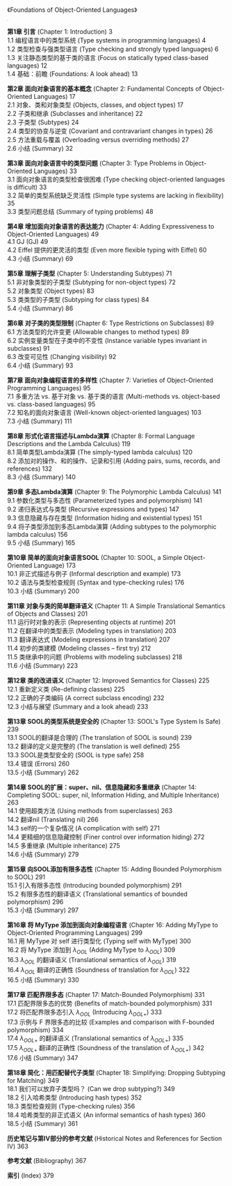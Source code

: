 《Foundations of Object-Oriented Languages》

<img src="https://books.google.co.jp/books/content?id=9NGWq3K1RwUC&pg=PP1&img=1&zoom=3&hl=en&sig=ACfU3U3Fl_D2V80vrHSZcPlT2nSePobIzg&w=1280" style="zoom:15%;" />

**第1章 引言** (Chapter 1: Introduction) 3  
1.1 编程语言中的类型系统 (Type systems in programming languages) 4  
1.2 类型检查与强类型语言 (Type checking and strongly typed languages) 6  
1.3 关注静态类型的基于类的语言 (Focus on statically typed class-based languages) 12  
1.4 基础：前瞻 (Foundations: A look ahead) 13  

**第2章 面向对象语言的基本概念** (Chapter 2: Fundamental Concepts of Object-Oriented Languages) 17  
2.1 对象、类和对象类型 (Objects, classes, and object types) 17  
2.2 子类和继承 (Subclasses and inheritance) 22  
2.3 子类型 (Subtypes) 24  
2.4 类型的协变与逆变 (Covariant and contravariant changes in types) 26  
2.5 方法重载与覆盖 (Overloading versus overriding methods) 27  
2.6 小结 (Summary) 32  

**第3章 面向对象语言中的类型问题** (Chapter 3: Type Problems in Object-Oriented Languages) 33  
3.1 面向对象语言的类型检查很困难 (Type checking object-oriented languages is difficult) 33  
3.2 简单的类型系统缺乏灵活性 (Simple type systems are lacking in flexibility) 35  
3.3 类型问题总结 (Summary of typing problems) 48  

**第4章 增加面向对象语言的表达能力** (Chapter 4: Adding Expressiveness to Object-Oriented Languages) 49  
4.1 GJ (GJ) 49  
4.2 Eiffel 提供的更灵活的类型 (Even more flexible typing with Eiffel) 60  
4.3 小结 (Summary) 69  

**第5章 理解子类型** (Chapter 5: Understanding Subtypes) 71  
5.1 非对象类型的子类型 (Subtyping for non-object types) 72  
5.2 对象类型 (Object types) 83  
5.3 类类型的子类型 (Subtyping for class types) 84  
5.4 小结 (Summary) 86  

**第6章 对子类的类型限制** (Chapter 6: Type Restrictions on Subclasses) 89  
6.1 方法类型的允许变更 (Allowable changes to method types) 89  
6.2 实例变量类型在子类中的不变性 (Instance variable types invariant in subclasses) 91  
6.3 改变可见性 (Changing visibility) 92  
6.4 小结 (Summary) 93  

**第7章 面向对象编程语言的多样性** (Chapter 7: Varieties of Object-Oriented Programming Languages) 95  
7.1 多重方法 vs. 基于对象 vs. 基于类的语言 (Multi-methods vs. object-based vs. class-based languages) 95  
7.2 知名的面向对象语言 (Well-known object-oriented languages) 103  
7.3 小结 (Summary) 111  

**第8章 形式化语言描述与Lambda演算** (Chapter 8: Formal Language Descriptions and the Lambda Calculus) 119  
8.1 简单类型Lambda演算 (The simply-typed lambda calculus) 120  
8.2 添加对的操作、和的操作、记录和引用 (Adding pairs, sums, records, and references) 132  
8.3 小结 (Summary) 140  

**第9章 多态Lambda演算** (Chapter 9: The Polymorphic Lambda Calculus) 141  
9.1 参数化类型与多态性 (Parameterized types and polymorphism) 141  
9.2 递归表达式与类型 (Recursive expressions and types) 147  
9.3 信息隐藏与存在类型 (Information hiding and existential types) 151  
9.4 将子类型添加到多态Lambda演算 (Adding subtypes to the polymorphic lambda calculus) 156  
9.5 小结 (Summary) 165  

**第10章 简单的面向对象语言SOOL** (Chapter 10: SOOL, a Simple Object-Oriented Language) 173  
10.1 非正式描述与例子 (Informal description and example) 173  
10.2 语法与类型检查规则 (Syntax and type-checking rules) 176  
10.3 小结 (Summary) 200  

**第11章 对象与类的简单翻译语义** (Chapter 11: A Simple Translational Semantics of Objects and Classes) 201  
11.1 运行时对象的表示 (Representing objects at runtime) 201  
11.2 在翻译中的类型表示 (Modeling types in translation) 203  
11.3 翻译表达式 (Modeling expressions in translation) 207  
11.4 初步的类建模 (Modeling classes – first try) 212  
11.5 类继承中的问题 (Problems with modeling subclasses) 218  
11.6 小结 (Summary) 223  

**第12章 类的改进语义** (Chapter 12: Improved Semantics for Classes) 225  
12.1 重新定义类 (Re-defining classes) 225  
12.2 正确的子类编码 (A correct subclass encoding) 232  
12.3 小结与展望 (Summary and a look ahead) 233  

**第13章 SOOL的类型系统是安全的** (Chapter 13: SOOL's Type System Is Safe) 239  
13.1 SOOL的翻译是合理的 (The translation of SOOL is sound) 239  
13.2 翻译的定义是完整的 (The translation is well defined) 255  
13.3 SOOL是类型安全的 (SOOL is type safe) 258  
13.4 错误 (Errors) 260  
13.5 小结 (Summary) 262  

**第14章 SOOL的扩展：super、nil、信息隐藏和多重继承** (Chapter 14: Completing SOOL: super, nil, Information Hiding, and Multiple Inheritance) 263  
14.1 使用超类方法 (Using methods from superclasses) 263  
14.2 翻译nil (Translating nil) 266  
14.3 self的一个复杂情况 (A complication with self) 271  
14.4 更精细的信息隐藏控制 (Finer control over information hiding) 272  
14.5 多重继承 (Multiple inheritance) 275  
14.6 小结 (Summary) 279  

**第15章 向SOOL添加有限多态性** (Chapter 15: Adding Bounded Polymorphism to SOOL) 291  
15.1 引入有限多态性 (Introducing bounded polymorphism) 291  
15.2 有限多态性的翻译语义 (Translational semantics of bounded polymorphism) 296  
15.3 小结 (Summary) 297  

**第16章 将 MyType 添加到面向对象编程语言** (Chapter 16: Adding MyType to Object-Oriented Programming Languages) 299  
16.1 用 MyType 对 self 进行类型化 (Typing self with MyType) 300  
16.2 将 MyType 添加到 $\lambda_{OOL}$ (Adding MyType to $\lambda_{OOL}$) 309  
16.3 $\lambda_{OOL}$ 的翻译语义 (Translational semantics of $\lambda_{OOL}$) 319  
16.4 $\lambda_{OOL}$ 翻译的正确性 (Soundness of translation for $\lambda_{OOL}$) 322  
16.5 小结 (Summary) 330  

**第17章 匹配界限多态** (Chapter 17: Match-Bounded Polymorphism) 331  
17.1 匹配界限多态的优势 (Benefits of match-bounded polymorphism) 331  
17.2 将匹配界限多态引入 $\lambda_{OOL}$ (Introducing $\lambda_{OOL+}$) 333  
17.3 示例与 F 界限多态的比较 (Examples and comparison with F-bounded polymorphism) 334  
17.4 $\lambda_{OOL+}$ 的翻译语义 (Translational semantics of $\lambda_{OOL+}$) 335  
17.5 $\lambda_{OOL+}$ 翻译的正确性 (Soundness of the translation of $\lambda_{OOL+}$) 342  
17.6 小结 (Summary) 347  

**第18章 简化：用匹配替代子类型** (Chapter 18: Simplifying: Dropping Subtyping for Matching) 349  
18.1 我们可以放弃子类型吗？ (Can we drop subtyping?) 349  
18.2 引入哈希类型 (Introducing hash types) 352  
18.3 类型检查规则 (Type-checking rules) 356  
18.4 哈希类型的非正式语义 (An informal semantics of hash types) 360  
18.5 小结 (Summary) 361  

**历史笔记与第IV部分的参考文献** (Historical Notes and References for Section IV) 363  

**参考文献** (Bibliography) 367  

**索引** (Index) 379  

